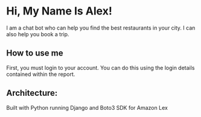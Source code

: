 # Hi, My Name Is Alex!

I am a chat bot who can help you find the best restaurants in your city. I can also help you book a trip.

## How to use me
First, you must login to your account. 
You can do this using the login details contained within the report.


## Architecture:
Built with Python running Django and Boto3 SDK for Amazon Lex